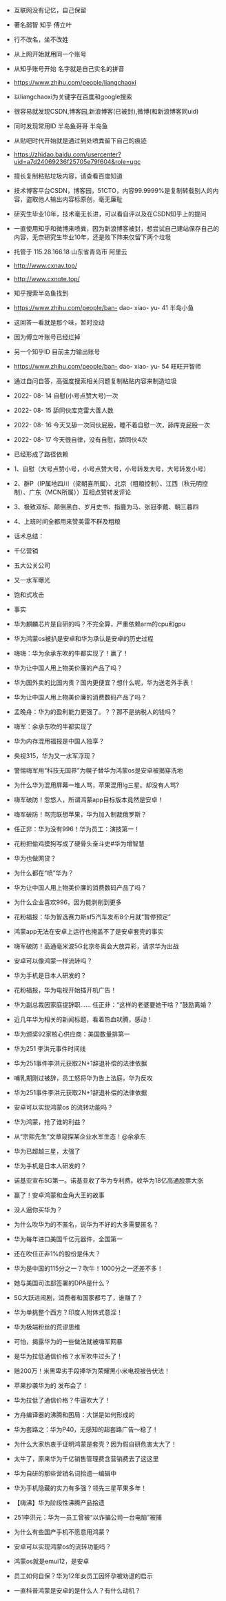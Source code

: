 - 互联网没有记忆，自己保留


- 著名弱智 知乎 傅立叶
- 行不改名，坐不改姓
- 从上网开始就用同一个账号
- 从知乎账号开始 名字就是自己实名的拼音
- https://www.zhihu.com/people/liangchaoxi
- 以liangchaoxi为关键字在百度和google搜索
- 很容易就发现CSDN,博客园,新浪博客(已被封),微博(和新浪博客同uid)
- 同时发现常用ID 半岛鱼哥哥 半岛鱼

- 从贴吧时代开始就是通过到处喷粪留下自己的痕迹
- https://zhidao.baidu.com/usercenter?uid=a7d24069236f25705e79f604&role=ugc
- 擅长复制粘贴垃圾内容，请查看百度知道


- 技术博客平台CSDN，博客园，51CTO，内容99.9999%是复制转载别人的内容，盗取他人输出内容标原创，毫无廉耻
- 研究生毕业10年，技术毫无长进，可以看自评以及在CSDN知乎上的提问


- 一直使用知乎和微博来喷粪，因为新浪博客被封，想尝试自己建站保存自己的内容，无奈研究生毕业10年，还是败下阵来仅留下两个垃圾
- 托管于 115.28.166.18 山东省青岛市 阿里云
- http://www.cxnav.top/
- http://www.cxnote.top/

- 知乎搜索半岛鱼找到
- https://www.zhihu.com/people/ban- dao- xiao- yu- 41 半岛小鱼
- 这回答一看就是那个味，暂时没动

- 因为傅立叶账号已经烂掉
- 另一个知乎ID 目前主力输出账号
- https://www.zhihu.com/people/ban- dao- xiao- yu- 54 旺旺开智师
- 通过自问自答，高强度搜索相关问题复制粘贴内容来制造垃圾


-  2022- 08- 14 自慰(小号点赞大号)一次
-  2022- 08- 15 舔同伙库克雷大善人数
-  2022- 08- 16 今天又舔一次同伙屁股，睡不着自慰一次，舔库克屁股一次
-  2022- 08- 17 今天很自律，没有自慰，舔同伙4次

- 已经形成了路径依赖
- 1、自慰（大号点赞小号，小号点赞大号，小号转发大号，大号转发小号）
- 2、群P（IP属地四川（梁朝喜所属）、北京（粗粮控制）、江西（秋元明控制）、广东（MCN所属））互相点赞转发评论
- 3、极致双标、颠倒黑白、岁月史书、指鹿为马、张冠李戴、朝三暮四
- 4、上班时间全都用来赞美雷不群及粗粮

- 话术总结：
- 千亿营销
- 五大公关公司
- 又一水军曝光
- 饱和式攻击
- 事实


- 华为麒麟芯片是自研的吗？不完全算，严重依赖arm的cpu和gpu
- 华为鸿蒙os被扒是安卓和华为承认是安卓的历史过程
- 嗨嗨：华为余承东吹的牛都实现了！赢了！
- 华为让中国人用上物美价廉的产品了吗？
- 华为国外卖的比国内贵？国内更便宜？想什么呢，华为送老外手表！
- 华为让中国人用上物美价廉的消费数码产品了吗？
- 孟晚舟：华为的盈利能力更强了。？？那不是纳税人的钱吗？
- 嗨军：余承东吹的牛都实现了
- 华为内存混用福报是中国人独享？
- 央视315，华为又一水军浮现？
- 警惕嗨军用“科技无国界”为幌子替华为鸿蒙os是安卓被揭穿洗地
- 为什么华为混用屏幕一堆人骂，苹果混用lg三星。却没有人骂?
- 嗨军破防！忽悠人，所谓鸿蒙app目标版本竟然是安卓！
- 嗨军破防！骂完联想苹果，华为加入制裁俄罗斯？
- 任正非：华为没有996！华为员工：演技第一！
- 花粉把偷鸡摸狗写成了硬骨头奋斗史#华为增智慧
- 华为也做网贷？
- 为什么都在“喷”华为？
- 华为让中国人用上物美价廉的消费数码产品了吗？
- 为什么企业喜欢996，因为能剥削到更多
- 花粉福报：华为智选赛力斯sf5汽车发布8个月就“暂停预定”
- 鸿蒙app无法在安卓上运行也掩盖不了是安卓套壳的事实
- 嗨军破防！高通毫米波5G北京冬奥会大放异彩，请求华为出战
- 安卓可以像鸿蒙一样流转吗？
- 华为手机是日本人研发的？
- 花粉福报，华为电视开始插开机广告！
- 华为副总裁因家庭提辞职…… 任正非：“这样的老婆要她干啥？”鼓励离婚？
- 近几年华为相关的新闻标题，看着热血吠腾，感动！
- 华为颁奖92家核心供应商：美国数量排第一
- 华为251 李洪元事件时间线
- 华为251事件李洪元获取2N+1辞退补偿的法律依据
- 哺乳期刚过被辞，员工怒将华为告上法庭，华为反攻
- 华为251事件李洪元获取2N+1辞退补偿的法律依据
- 安卓可以实现鸿蒙os 的流转功能吗？
- 华为鸿蒙，抢了谁的利益？
- 从“宗熙先生”文章窥探某企业水军生态！@余承东
- 华为已超越三星，太强了
- 华为手机是日本人研发的？
- 诺基亚宣布5G第一。诺基亚收了华为专利费。收华为18亿高通股票大涨
- 赢了！安卓鸿蒙和金角大王的故事
- 没人逼你买华为？
- 为什么吹华为的不匿名，说华为不好的大多需要匿名？
- 华为每年进口美国千亿元器件，全国第一
- 还在吹任正非1%的股份是伟大？
- 华为是中国的115分之一？吹牛！1000分之一还差不多！
- 她与美国司法部签署的DPA是什么？
- 5G大跃进闹剧，消费者和国家都亏了，谁赚了？
- 华为单挑整个西方？印度人附体式意淫！
- 华为极端粉丝的荒谬思维
- 可怕，揭露华为的一些做法就被嗨军网暴
- 是华为拉低通信价格？水军吹牛过头了！
- 赔200万！米黑卑劣手段捧华为荣耀黑小米电视被告伏法！
- 苹果抄袭华为的 发布会了！
- 华为拉低了通信价格？牛逼吹大了！
- 方舟编译器的沸腾和困局：大饼是如何形成的
- 华为套路之：华为P40，无感知的超套路广告～稳了！
- 为什么大家热衷于证明鸿蒙是套壳？因为假自研危害太大了！
- 太牛了，原来华为千亿销售管理费含营销费去了这这里
- 华为自研的那些营销名词拾遗—编辑中
- 华为手机隐藏的实力有多强？领先三星苹果多年！
- 【嗨沸】华为阶段性沸腾产品拾遗
- 251李洪元：华为一员工曾被“以诈骗公司一台电脑”被捕
- 为什么有些国产手机不愿意用鸿蒙？
- 安卓可以实现鸿蒙os的流转功能吗？
- 鸿蒙os就是emui12，是安卓
- 员工如何自保？华为12年女员工因怀孕被劝退的启示
- 一直科普鸿蒙是安卓的是什么人？有什么动机？
